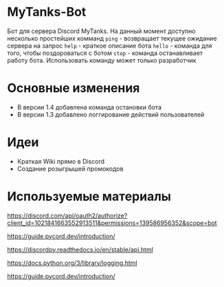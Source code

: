 # MyTanks-Bot

Бот для сервера Discord MyTanks. На данный момент доступно несколько простейших комманд
`ping` - возвращает текущее ожидание сервера на запрос
`help` - краткое описание бота
`hello` - команда для того, чтобы поздороваться с ботом
`stop` - команда останавливает работу бота. Использовать команду может только разработчик

# Основные изменения

* В версии 1.4 добавлена команда остановки бота
* В версии 1.3 добавлено логгирование действий пользователей

# Идеи

* Краткая Wiki прямо в Discord
* Создание розыгрышей промокодов

# Используемые материалы
 https://discord.com/api/oauth2/authorize?client_id=1021841663552913511&permissions=139586956352&scope=bot
 
 https://guide.pycord.dev/introduction/

 https://discordpy.readthedocs.io/en/stable/api.html

 https://docs.python.org/3/library/logging.html
 
 https://guide.pycord.dev/introduction/
